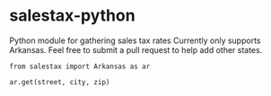 # salestax-python
Python module for gathering sales tax rates
Currently only supports Arkansas. Feel free to submit a pull request to help add other states.

```
from salestax import Arkansas as ar

ar.get(street, city, zip)
```